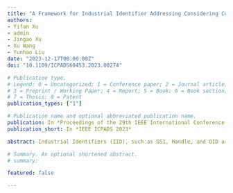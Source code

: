 ```yaml
---
title: "A Framework for Industrial Identifier Addressing Considering Compatibility and Efficiency"
authors:
- Yifan Xu
- admin
- Jingao Xu
- Xu Wang
- Yunhao Liu
date: "2023-12-17T00:00:00Z"
doi: "10.1109/ICPADS60453.2023.00274"

# Publication type.
# Legend: 0 = Uncategorized; 1 = Conference paper; 2 = Journal article;
# 3 = Preprint / Working Paper; 4 = Report; 5 = Book; 6 = Book section;
# 7 = Thesis; 8 = Patent
publication_types: ["1"]

# Publication name and optional abbreviated publication name.
publication: In *Proceedings of the 29th IEEE International Conference on Parallel and Distributed Systems*
publication_short: In *IEEE ICPADS 2023*

abstract: Industrial Identifiers (IID), such as GS1, Handle, and OID are fundamental to device identification in growing industrial networks. Appropriate resolution and addressing methods for those identifiers are designed for wide area networks (WAN). However, due to compatibility, efficiency, and security considerations, they are not suitable for local area networks (LANs) environments. Therefore, we propose a new industrial identification framework to handle LAN scenarios by industrial address. It mainly includes the Industrial Identifier Resolution Protocol (IIRP), which combines the IIRP table lookup, the IIRP request, and the response based on the data link layer frame transmission. It is implemented as a software plug-in on LAN devices without changing any network protocol or hardware, ensuring compatibility with existing network infrastructure. Our experiments also test the efficiency of the IIRP protocol.

# Summary. An optional shortened abstract.
# summary: 

featured: false

---
```

